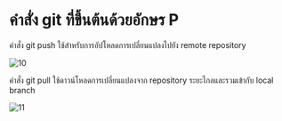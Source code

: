 # คำสั่ง git ที่ขึ้นต้นด้วยอักษร P
 คำสั่ง git push ใช้สำหรับการอัปโหลดการเปลี่ยนแปลงไปยัง remote repository

![10](https://github.com/SuphawadiP/Git_A-Z_Mission_65030269/assets/144196049/fe1bc77a-07a1-4346-852e-e01dc93931cc)

 คำสั่ง git pull ใช้ดาวน์โหลดการเปลี่ยนแปลงจาก repository ระยะไกลและรวมเข้ากับ local branch

![11](https://github.com/SuphawadiP/Git_A-Z_Mission_65030269/assets/144196049/244d2ba6-2d5b-4f05-a851-17bfc3b17b9a)

